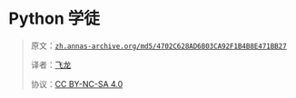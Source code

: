 # Python 学徒

> 原文：[`zh.annas-archive.org/md5/4702C628AD6B03CA92F1B4B8E471BB27`](https://zh.annas-archive.org/md5/4702C628AD6B03CA92F1B4B8E471BB27)
> 
> 译者：[飞龙](https://github.com/wizardforcel)
> 
> 协议：[CC BY-NC-SA 4.0](http://creativecommons.org/licenses/by-nc-sa/4.0/)